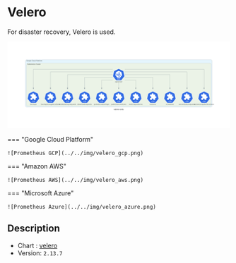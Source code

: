 # Velero

For disaster recovery, Velero is used.

![velero CRD](../../img/velero-crds.png)

=== "Google Cloud Platform"

    ![Prometheus GCP](../../img/velero_gcp.png)

=== "Amazon AWS"

    ![Prometheus AWS](../../img/velero_aws.png)

=== "Microsoft Azure"

    ![Prometheus Azure](../../img/velero_azure.png)

## Description

* Chart : [velero](https://artifacthub.io/packages/helm/vmware-tanzu/velero)
* Version: `2.13.7`
